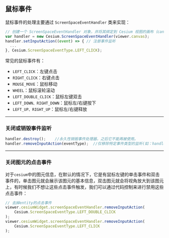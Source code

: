 ## 鼠标事件

鼠标事件的处理主要通过 `ScreenSpaceEventHandler` 类来实现：

```js
// 创建一个 ScreenSpaceEventHandler 对象，并将其绑定到 Cesium 视图的画布（canvas）上。这个对象用于处理与屏幕空间相关的用户输入事件，如鼠标点击、移动、滚轮滚动等等
var handler = new Cesium.ScreenSpaceEventHandler(viewer.canvas);
handler.setInputAction((event) => { // 注册事件监听
  ...
}, Cesium.ScreenSpaceEventType.LEFT_CLICK);
```

常见的鼠标事件有：

- `LEFT_CLICK`：左键点击
- `RIGHT_CLICK`：右键点击
- `MOUSE_MOVE`：鼠标移动
- `WHEEL`：鼠标滚轮滚动
- `LEFT_DOUBLE_CLICK`：鼠标左键双击
- `LEFT_DOWN、RIGHT_DOWN`：鼠标左/右键按下
- `LEFT_UP、RIGHT_UP`：鼠标左/右键释放

***

### 关闭或销毁事件监听

```js
handler.destroy();    //永久性销毁事件处理器，之后它不能再被使用。
handler.removeInputAction(eventType);  //仅移除特定事件类型的监听(如：handler.removeInputAction(Cesium.ScreenSpaceEventType.LEFT_CLICK);)
```

***

### 关闭图元的点击事件

对于`cesium`中的图元信息，在默认的情况下，它是有鼠标左键的单击事件和双击事件的，单击图元就会展示该图元的基本信息，双击图元就会将视角放大到该图元上，有时候我们不想让这些点击事件触发，我们可以通过代码控制来进行禁用这些点击事件：

```js
// 去掉entity的点击事件
viewer.cesiumWidget.screenSpaceEventHandler.removeInputAction(
	Cesium.ScreenSpaceEventType.LEFT_DOUBLE_CLICK
);
viewer.cesiumWidget.screenSpaceEventHandler.removeInputAction(
	Cesium.ScreenSpaceEventType.LEFT_CLICK
);
```

